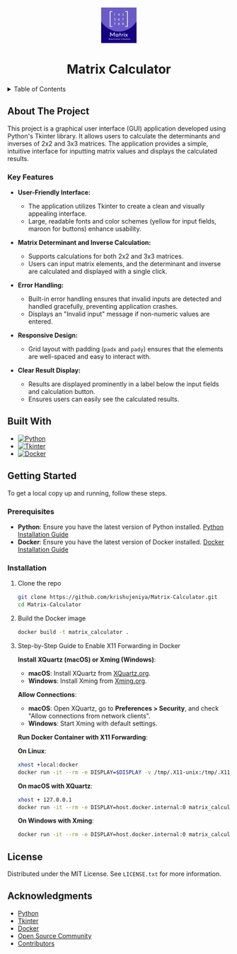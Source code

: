 
<a id="readme-top"></a>




<!-- PROJECT LOGO -->
<br />
<div align="center">
  <img src="mylogo.png" alt="Logo" width="80" height="80">

  <h1 align="center">Matrix Calculator</h1>
</div>

<details>
  <summary>Table of Contents</summary>
  <ol>
    <li>
      <a href="#about-the-project">About The Project</a>
      <ul>
        <li><a href="#key-features">Key Features</a></li>
        <li><a href="#built-with">Built With</a></li>
      </ul>
    </li>
    <li>
      <a href="#getting-started">Getting Started</a>
      <ul>
        <li><a href="#prerequisites">Prerequisites</a></li>
        <li><a href="#installation">Installation</a></li>
      </ul>
    </li>
    <li><a href="#license">License</a></li>
    <li><a href="#acknowledgments">Acknowledgments</a></li>
  </ol>
</details>

## About The Project

This project is a graphical user interface (GUI) application developed using Python's Tkinter library. It allows users to calculate the determinants and inverses of 2x2 and 3x3 matrices. The application provides a simple, intuitive interface for inputting matrix values and displays the calculated results.

### Key Features

- **User-Friendly Interface:**
  - The application utilizes Tkinter to create a clean and visually appealing interface.
  - Large, readable fonts and color schemes (yellow for input fields, maroon for buttons) enhance usability.

- **Matrix Determinant and Inverse Calculation:**
  - Supports calculations for both 2x2 and 3x3 matrices.
  - Users can input matrix elements, and the determinant and inverse are calculated and displayed with a single click.

- **Error Handling:**
  - Built-in error handling ensures that invalid inputs are detected and handled gracefully, preventing application crashes.
  - Displays an "Invalid input" message if non-numeric values are entered.

- **Responsive Design:**
  - Grid layout with padding (`padx` and `pady`) ensures that the elements are well-spaced and easy to interact with.

- **Clear Result Display:**
  - Results are displayed prominently in a label below the input fields and calculation button.
  - Ensures users can easily see the calculated results.

## Built With

- [![Python](https://img.shields.io/badge/Python-3776AB?style=for-the-badge&logo=python&logoColor=white)](https://www.python.org/)
- [![Tkinter](https://img.shields.io/badge/Tkinter-2C2255?style=for-the-badge&logo=python&logoColor=white)](https://docs.python.org/3/library/tkinter.html)
- [![Docker](https://img.shields.io/badge/Docker-2496ED?style=for-the-badge&logo=docker&logoColor=white)](https://www.docker.com/)

## Getting Started

To get a local copy up and running, follow these steps.

### Prerequisites

- **Python**: Ensure you have the latest version of Python installed. [Python Installation Guide](https://www.python.org/downloads/)
- **Docker**: Ensure you have the latest version of Docker installed. [Docker Installation Guide](https://docs.docker.com/get-docker/)

### Installation

1. Clone the repo
   ```sh
   git clone https://github.com/krishujeniya/Matrix-Calculator.git
   cd Matrix-Calculator
   ```
2. Build the Docker image
   ```sh
   docker build -t matrix_calculator .
   ```

3. Step-by-Step Guide to Enable X11 Forwarding in Docker

   **Install XQuartz (macOS) or Xming (Windows)**:
   - **macOS**: Install XQuartz from [XQuartz.org](https://www.xquartz.org/).
   - **Windows**: Install Xming from [Xming.org](https://sourceforge.net/projects/xming/).

   **Allow Connections**:
   - **macOS**: Open XQuartz, go to **Preferences > Security**, and check "Allow connections from network clients".
   - **Windows**: Start Xming with default settings.

   **Run Docker Container with X11 Forwarding**:

   **On Linux**:
   ```sh
   xhost +local:docker
   docker run -it --rm -e DISPLAY=$DISPLAY -v /tmp/.X11-unix:/tmp/.X11-unix matrix_calculator
   ```

   **On macOS with XQuartz**:
   ```sh
   xhost + 127.0.0.1
   docker run -it --rm -e DISPLAY=host.docker.internal:0 matrix_calculator
   ```

   **On Windows with Xming**:
   ```sh
   docker run -it --rm -e DISPLAY=host.docker.internal:0 matrix_calculator
   ```

## License

Distributed under the MIT License. See `LICENSE.txt` for more information.

## Acknowledgments

* [Python](https://www.python.org/)
* [Tkinter](https://docs.python.org/3/library/tkinter.html)
* [Docker](https://www.docker.com/)
* [Open Source Community](https://opensource.org/)
* [Contributors](https://github.com/krishujeniya/Matrix-Calculator/graphs/contributors)
